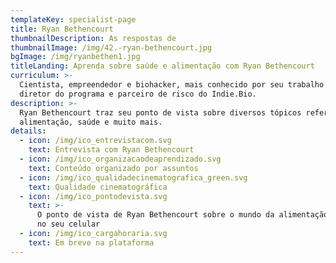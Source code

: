 ```yaml
---
templateKey: specialist-page
title: Ryan Bethencourt
thumbnailDescription: As respostas de
thumbnailImage: /img/42.-ryan-bethencourt.jpg
bgImage: /img/ryanbethen1.jpg
titleLanding: Aprenda sobre saúde e alimentação com Ryan Bethencourt
curriculum: >-
  Cientista, empreendedor e biohacker, mais conhecido por seu trabalho como
  diretor do programa e parceiro de risco do Indie.Bio.
description: >-
  Ryan Bethencourt traz seu ponto de vista sobre diversos tópicos referentes à
  alimentação, saúde e muito mais.
details:
  - icon: /img/ico_entrevistacom.svg
    text: Entrevista com Ryan Bethencourt
  - icon: /img/ico_organizacaodeaprendizado.svg
    text: Conteúdo organizado por assuntos
  - icon: /img/ico_qualidadecinematografica_green.svg
    text: Qualidade cinematográfica
  - icon: /img/ico_pontodevista.svg
    text: >-
      O ponto de vista de Ryan Bethencourt sobre o mundo da alimentação direto
      no seu celular
  - icon: /img/ico_cargahoraria.svg
    text: Em breve na plataforma
---
```


